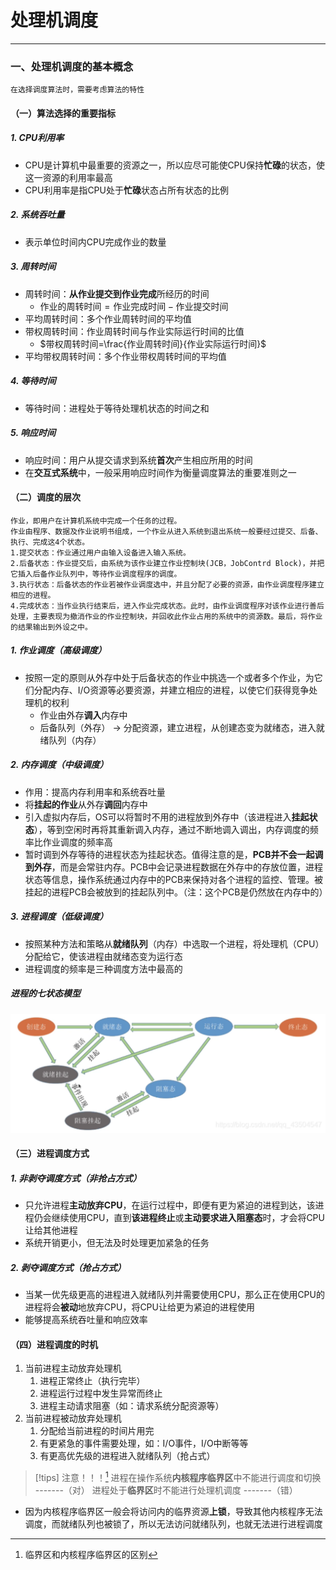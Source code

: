# 处理机调度

---

### 一、处理机调度的基本概念

```
在选择调度算法时，需要考虑算法的特性
```
#### （一）算法选择的重要指标
##### 1. CPU利用率

- CPU是计算机中最重要的资源之一，所以应尽可能使CPU保持**忙碌**的状态，使这一资源的利用率最高
- CPU利用率是指CPU处于**忙碌**状态占所有状态的比例
##### 2. 系统吞吐量

- 表示单位时间内CPU完成作业的数量
##### 3. 周转时间

- 周转时间：**从作业提交到作业完成**所经历的时间
	- $\text{作业的周转时间} = \text{作业完成时间} - \text{作业提交时间}$ 
- 平均周转时间：多个作业周转时间的平均值
- 带权周转时间：作业周转时间与作业实际运行时间的比值
	- $带权周转时间=\frac{作业周转时间}{作业实际运行时间}$
- 平均带权周转时间：多个作业带权周转时间的平均值
##### 4. 等待时间

- 等待时间：进程处于等待处理机状态的时间之和
##### 5. 响应时间

- 响应时间：用户从提交请求到系统**首次**产生相应所用的时间
- 在**交互式系统**中，一般采用响应时间作为衡量调度算法的重要准则之一
#### （二）调度的层次

```
作业，即用户在计算机系统中完成一个任务的过程。
作业由程序、数据及作业说明书组成，一个作业从进入系统到退出系统一般要经过提交、后备、执行、完成这4个状态。
1.提交状态：作业通过用户由输入设备进入输入系统。
2.后备状态：作业提交后，由系统为该作业建立作业控制块(JCB，JobContrd Block)，并把它插入后备作业队列中，等待作业调度程序的调度。
3.执行状态：后备状态的作业若被作业调度选中，并且分配了必要的资源，由作业调度程序建立相应的进程。
4.完成状态：当作业执行结束后，进入作业完成状态。此时，由作业调度程序对该作业进行善后处理，主要表现为撤消作业的作业控制块，并回收此作业占用的系统中的资源数。最后，将作业的结果输出到外设之中。
```
##### 1. 作业调度（高级调度）

- 按照一定的原则从外存中处于后备状态的作业中挑选一个或者多个作业，为它们分配内存、I/O资源等必要资源，并建立相应的进程，以使它们获得竞争处理机的权利
	- 作业由外存**调入**内存中
	- 后备队列（外存） $\rightarrow$   分配资源，建立进程，从创建态变为就绪态，进入就绪队列（内存）
##### 2. 内存调度（中级调度）

- 作用：提高内存利用率和系统吞吐量
- 将**挂起的作业**从外存**调回**内存中
- 引入虚拟内存后，OS可以将暂时不用的进程放到外存中（该进程进入**挂起状态**），等到空闲时再将其重新调入内存，通过不断地调入调出，内存调度的频率比作业调度的频率高
- 暂时调到外存等待的进程状态为挂起状态。值得注意的是，**PCB并不会一起调到外存**，而是会常驻内存。PCB中会记录进程数据在外存中的存放位置，进程状态等信息，操作系统通过内存中的PCB来保持对各个进程的监控、管理。被挂起的进程PCB会被放到的挂起队列中。（注：这个PCB是仍然放在内存中的）

##### 3. 进程调度（低级调度）

- 按照某种方法和策略从**就绪队列**（内存）中选取一个进程，将处理机（CPU）分配给它，使该进程由就绪态变为运行态
- 进程调度的频率是三种调度方法中最高的

#####  进程的七状态模型

![](assets/Pasted%20image%2020241216201359.png)

#### （三）进程调度方式
##### 1. 非剥夺调度方式（非抢占方式）

- 只允许进程**主动放弃CPU**，在运行过程中，即便有更为紧迫的进程到达，该进程仍会继续使用CPU，直到**该进程终止**或**主动要求进入阻塞态**时，才会将CPU让给其他进程
- 系统开销更小，但无法及时处理更加紧急的任务
##### 2. 剥夺调度方式（抢占方式）

- 当某一优先级更高的进程进入就绪队列并需要使用CPU，那么正在使用CPU的进程将会**被动**地放弃CPU，将CPU让给更为紧迫的进程使用
- 能够提高系统吞吐量和响应效率
#### （四）进程调度的时机

1. 当前进程主动放弃处理机
	1. 进程正常终止（执行完毕）
	2. 进程运行过程中发生异常而终止
	3. 进程主动请求阻塞（如：请求系统分配资源等）
2. 当前进程被动放弃处理机
	1. 分配给当前进程的时间片用完
	2. 有更紧急的事件需要处理，如：I/O事件，I/O中断等等
	3. 有更高优先级的进程进入就绪队列（抢占式）

>[!tips] 注意！！！[^1]
>进程在操作系统**内核程序临界区**中不能进行调度和切换  -------（对）
>进程处于**临界区**时不能进行处理机调度 -------（错）
- 因为内核程序临界区一般会将访问内的临界资源**上锁**，导致其他内核程序无法调度，而就绪队列也被锁了，所以无法访问就绪队列，也就无法进行进程调度







[^1]: 临界区和内核程序临界区的区别